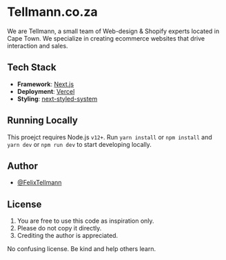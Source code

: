 
# Tellmann.co.za

We are Tellmann,
a small team of Web-design & Shopify experts located in Cape Town. We specialize in creating ecommerce websites that drive interaction and sales.

## Tech Stack

- **Framework**: [Next.js](https://nextjs.org/)
- **Deployment**: [Vercel](https://vercel.com)
- **Styling**: [next-styled-system](https://github.com/FelixTellmann/next-styled-system)


## Running Locally

This proejct requires Node.js `v12+`. Run `yarn install` or `npm install` and `yarn dev` or `npm run dev` to start developing locally.
## Author

- [@FelixTellmann](https://github.com/FelixTellmann)


## License

1. You are free to use this code as inspiration only.
2. Please do not copy it directly.
3. Crediting the author is appreciated.

No confusing license. Be kind and help others learn.
